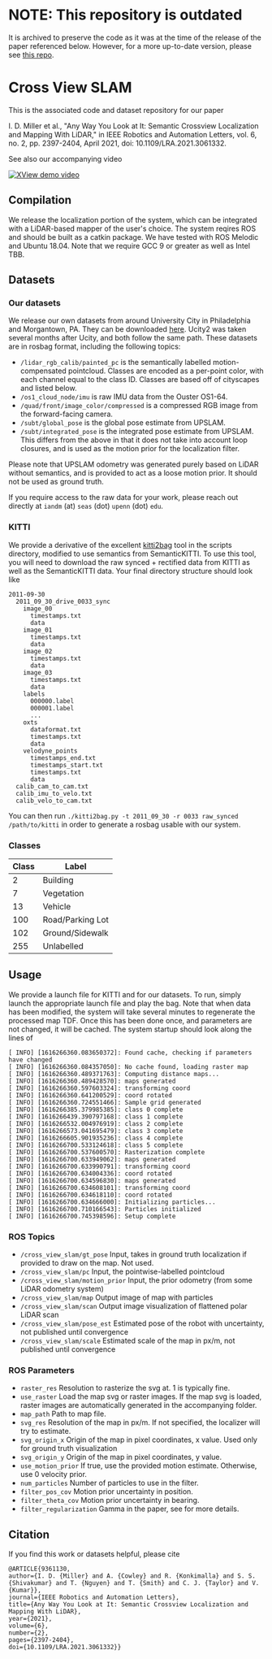 # NOTE: This repository is outdated
It is archived to preserve the code as it was at the time of the release of the paper referenced below.  However, for a more up-to-date version, please see [this repo](https://github.com/KumarRobotics/top_down_renderer).

# Cross View SLAM

This is the associated code and dataset repository for our paper

I. D. Miller et al., "Any Way You Look at It: Semantic Crossview Localization and Mapping With LiDAR," in IEEE Robotics and Automation Letters, vol. 6, no. 2, pp. 2397-2404, April 2021, doi: 10.1109/LRA.2021.3061332.

See also our accompanying video

[![XView demo video](http://img.youtube.com/vi/_qwAoYK9iGU/0.jpg)](http://www.youtube.com/watch?v=_qwAoYK9iGU "Any Way You Look At It: Semantic Crossview Localization and Mapping with LiDAR")

## Compilation

We release the localization portion of the system, which can be integrated with a LiDAR-based mapper of the user's choice.  The system reqires ROS and should be built as a catkin package.  We have tested with ROS Melodic and Ubuntu 18.04.  Note that we require GCC 9 or greater as well as Intel TBB.

## Datasets

### Our datasets

We release our own datasets from around University City in Philadelphia and Morgantown, PA.  They can be downloaded [here](https://drive.google.com/drive/folders/1LMbXsSTcG55g5sq79ja0sMW0BMac-B81?usp=sharing).  Ucity2 was taken several months after Ucity, and both follow the same path.  These datasets are in rosbag format, including the following topics:

- `/lidar_rgb_calib/painted_pc` is the semantically labelled motion-compensated pointcloud.  Classes are encoded as a per-point color, with each channel equal to the class ID.  Classes are based off of cityscapes and listed below.
- `/os1_cloud_node/imu` is raw IMU data from the Ouster OS1-64.
- `/quad/front/image_color/compressed` is a compressed RGB image from the forward-facing camera.
- `/subt/global_pose` is the global pose estimate from UPSLAM.
- `/subt/integrated_pose` is the integrated pose estimate from UPSLAM.  This differs from the above in that it does not take into account loop closures, and is used as the motion prior for the localization filter.

Please note that UPSLAM odometry was generated purely based on LiDAR without semantics, and is provided to act as a loose motion prior.  It should not be used as ground truth.

If you require access to the raw data for your work, please reach out directly at `iandm` (at) `seas` (dot) `upenn` (dot) `edu`.

### KITTI

We provide a derivative of the excellent [kitti2bag](https://github.com/tomas789/kitti2bag) tool in the scripts directory, modified to use semantics from SemanticKITTI.  To use this tool, you will need to download the raw synced + rectified data from KITTI as well as the SemanticKITTI data.  Your final directory structure should look like

```
2011-09-30
  2011_09_30_drive_0033_sync  
    image_00
      timestamps.txt
      data
    image_01
      timestamps.txt
      data
    image_02
      timestamps.txt
      data
    image_03
      timestamps.txt
      data
    labels
      000000.label
      000001.label
      ...
    oxts
      dataformat.txt
      timestamps.txt
      data
    velodyne_points
      timestamps_end.txt  
      timestamps_start.txt
      timestamps.txt
      data
  calib_cam_to_cam.txt  
  calib_imu_to_velo.txt  
  calib_velo_to_cam.txt
```

You can then run `./kitti2bag.py -t 2011_09_30 -r 0033 raw_synced /path/to/kitti` in order to generate a rosbag usable with our system.

### Classes

| Class | Label |
| ----- | ----- |
| 2 | Building |
| 7 | Vegetation |
| 13 | Vehicle |
| 100 | Road/Parking Lot |
| 102 | Ground/Sidewalk |
| 255 | Unlabelled |

## Usage

We provide a launch file for KITTI and for our datasets.  To run, simply launch the appropriate launch file and play the bag.  Note that when data has been modified, the system will take several minutes to regenerate the processed map TDF.  Once this has been done once, and parameters are not changed, it will be cached.  The system startup should look along the lines of

```
[ INFO] [1616266360.083650372]: Found cache, checking if parameters have changed
[ INFO] [1616266360.084357050]: No cache found, loading raster map
[ INFO] [1616266360.489371763]: Computing distance maps...
[ INFO] [1616266360.489428570]: maps generated
[ INFO] [1616266360.597603324]: transforming coord
[ INFO] [1616266360.641200529]: coord rotated
[ INFO] [1616266360.724551466]: Sample grid generated
[ INFO] [1616266385.379985385]: class 0 complete
[ INFO] [1616266439.390797168]: class 1 complete
[ INFO] [1616266532.004976919]: class 2 complete
[ INFO] [1616266573.041695479]: class 3 complete
[ INFO] [1616266605.901935236]: class 4 complete
[ INFO] [1616266700.533124618]: class 5 complete
[ INFO] [1616266700.537600570]: Rasterization complete
[ INFO] [1616266700.633949062]: maps generated
[ INFO] [1616266700.633990791]: transforming coord
[ INFO] [1616266700.634004336]: coord rotated
[ INFO] [1616266700.634596830]: maps generated
[ INFO] [1616266700.634608101]: transforming coord
[ INFO] [1616266700.634618110]: coord rotated
[ INFO] [1616266700.634666000]: Initializing particles...
[ INFO] [1616266700.710166543]: Particles initialized
[ INFO] [1616266700.745398596]: Setup complete
```

### ROS Topics

- `/cross_view_slam/gt_pose` Input, takes in ground truth localization if provided to draw on the map.  Not used.
- `/cross_view_slam/pc` Input, the pointwise-labelled pointcloud
- `/cross_view_slam/motion_prior` Input, the prior odometry (from some LiDAR odometry system)
- `/cross_view_slam/map` Output image of map with particles
- `/cross_view_slam/scan` Output image visualization of flattened polar LiDAR scan
- `/cross_view_slam/pose_est` Estimated pose of the robot with uncertainty, not published until convergence
- `/cross_view_slam/scale` Estimated scale of the map in px/m, not published until convergence

### ROS Parameters

- `raster_res` Resolution to rasterize the svg at.  1 is typically fine.
- `use_raster` Load the map svg or raster images.  If the map svg is loaded, raster images are automatically generated in the accompanying folder.
- `map_path` Path to map file.
- `svg_res` Resolution of the map in px/m.  If not specified, the localizer will try to estimate.
- `svg_origin_x` Origin of the map in pixel coordinates, x value.  Used only for ground truth visualization
- `svg_origin_y` Origin of the map in pixel coordinates, y value.
- `use_motion_prior` If true, use the provided motion estimate.  Otherwise, use 0 velocity prior.
- `num_particles` Number of particles to use in the filter.
- `filter_pos_cov` Motion prior uncertainty in position.
- `filter_theta_cov` Motion prior uncertainty in bearing.
- `filter_regularization` Gamma in the paper, see for more details.

## Citation

If you find this work or datasets helpful, please cite

```
@ARTICLE{9361130,
author={I. D. {Miller} and A. {Cowley} and R. {Konkimalla} and S. S. {Shivakumar} and T. {Nguyen} and T. {Smith} and C. J. {Taylor} and V. {Kumar}},
journal={IEEE Robotics and Automation Letters},
title={Any Way You Look at It: Semantic Crossview Localization and Mapping With LiDAR},
year={2021},
volume={6},
number={2},
pages={2397-2404},
doi={10.1109/LRA.2021.3061332}}
```
